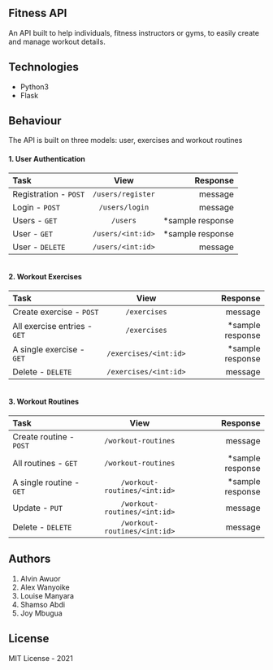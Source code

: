 ## Fitness API
An API built to help individuals, fitness instructors or gyms, to easily create and manage workout details.

## Technologies
* Python3
* Flask

## Behaviour
The API is built on three models: user, exercises and workout routines
#### 1. User Authentication
| Task | View| Response |
| :---         |     :---:      |          ---: |
| Registration - `POST`   | `/users/register`    | message    |
| Login - `POST`     | `/users/login`    | message     |
| Users - `GET`   | `/users`      |  *sample response    |
| User - `GET`   | `/users/<int:id>`      |  *sample response    |
| User - `DELETE`   | `/users/<int:id>`      |  message   |

```buildoutcfg

```
#### 2. Workout Exercises
| Task | View| Response |
| :---         |     :---:      |          ---: |
| Create exercise - `POST`   | `/exercises`    | message    |
|All exercise entries - `GET`     | `/exercises`    | *sample response     |
| A single exercise - `GET`   | `/exercises/<int:id>`      |  *sample response    |
| Delete - `DELETE`   | `/exercises/<int:id>`      |  message    |
```buildoutcfg

```
#### 3. Workout Routines
| Task | View| Response |
| :---         |     :---:      |          ---: |
| Create routine - `POST`   | `/workout-routines`    | message    |
|All routines - `GET`     | `/workout-routines`    | *sample response     |
| A single routine - `GET`   | `/workout-routines/<int:id>`      |  *sample response    |
| Update - `PUT`   | `/workout-routines/<int:id>`      |  message    |
| Delete - `DELETE`   | `/workout-routines/<int:id>`      |  message    |

## Authors
1. Alvin Awuor
2. Alex Wanyoike
3. Louise Manyara
4. Shamso Abdi
5. Joy Mbugua

## License
MIT License - 2021
